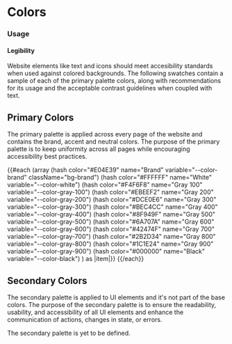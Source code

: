 # Colors

### Usage

#### Legibility

Website elements like text and icons should meet accesibility standards when used against colored backgrounds. The following swatches contain a sample of each of the primary palette colors, along with recommendations for its usage and the acceptable contrast guidelines when coupled with text.

## Primary Colors

The primary palette is applied across every page of the website and contains the brand, accent and neutral colors. The purpose of the primary palette is to keep uniformity across all pages while encouraging accessibility best practices.

<!-- fix for styleguide selector in the color pallets -->
<style>
  .text-xl + * {
    margin-top: 0;
  }
</style>

<div class="layout mt-3">
  {{#each (array
    (hash color="#E04E39" name="Brand" variable="--color-brand" className="bg-brand")
    (hash color="#FFFFFF" name="White" variable="--color-white")
    (hash color="#F4F6F8" name="Gray 100" variable="--color-gray-100")
    (hash color="#EBEEF2" name="Gray 200" variable="--color-gray-200")
    (hash color="#DCE0E6" name="Gray 300" variable="--color-gray-300")
    (hash color="#BEC4CC" name="Gray 400" variable="--color-gray-400")
    (hash color="#8F949F" name="Gray 500" variable="--color-gray-500")
    (hash color="#6A707A" name="Gray 600" variable="--color-gray-600")
    (hash color="#42474F" name="Gray 700" variable="--color-gray-700")
    (hash color="#2B2D34" name="Gray 800" variable="--color-gray-800")
    (hash color="#1C1E24" name="Gray 900" variable="--color-gray-900")
    (hash color="#000000" name="Black" variable="--color-black")
  ) as |item|}}
    <ColorPallet
      class="lg:col-2"
      @textClasses={{array 'text-sm' 'text-base' 'text-md' 'text-lg' 'text-xl'}}
      @textColorClasses={{array '' 'text-light'}}
      @color={{item.color}}
      @name={{item.name}}
      @variable={{item.variable}}
      @class-name={{item.className}}
    />
  {{/each}}
</div>

## Secondary Colors

The secondary palette is applied to UI elements and it's not part of the base colors. The purpose of the secondary palette is to ensure the readability, usability, and accessibility of all UI elements and enhance the communication of actions, changes in state, or errors.

The secondary palette is yet to be defined.

